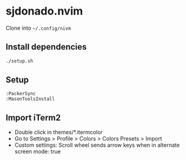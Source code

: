 # sjdonado.nvim

Clone into `~/.config/nivm`

## Install dependencies
```bash
./setup.sh
```

## Setup
```vim
:PackerSync
:MasonToolsInstall
```

## Import iTerm2
- Double click in themes/*.itermcolor
- Go to Settings > Profile > Colors > Colors Presets > Import
- Custom settings: Scroll wheel sends arrow keys when in alternate screen mode: true
